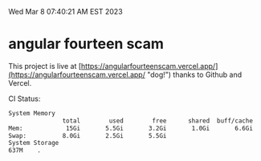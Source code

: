 Wed Mar  8 07:40:21 AM EST 2023

# angular fourteen scam


This project is live at [https://angularfourteenscam.vercel.app/](https://angularfourteenscam.vercel.app/ "dog!") thanks to Github and Vercel.

CI Status: 

```bash
System Memory
               total        used        free      shared  buff/cache   available
Mem:            15Gi       5.5Gi       3.2Gi       1.0Gi       6.6Gi       8.5Gi
Swap:          8.0Gi       2.5Gi       5.5Gi
System Storage
637M	.
